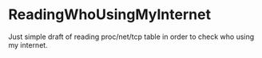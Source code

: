 # ReadingWhoUsingMyInternet
Just simple draft of reading proc/net/tcp table in order to check who using my internet.
